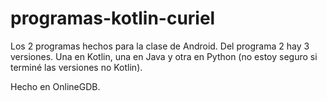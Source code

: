 # programas-kotlin-curiel
Los 2 programas hechos para la clase de Android.
Del programa 2 hay 3 versiones. Una en Kotlin, una en Java y otra en Python (no estoy seguro si terminé las versiones no Kotlin).

Hecho en OnlineGDB.
